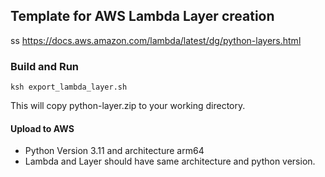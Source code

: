 ## Template for AWS Lambda Layer creation

ss
https://docs.aws.amazon.com/lambda/latest/dg/python-layers.html

### Build and Run

```
ksh export_lambda_layer.sh
```
This will copy python-layer.zip to your working directory.


#### Upload to AWS
- Python Version 3.11 and architecture arm64
- Lambda and Layer should have same architecture and python version. 
